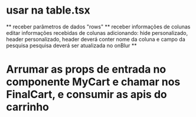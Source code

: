 # usar na table.tsx
  ** receber parâmetros de dados "rows" **
  receber informações de colunas
  editar informações recebidas de colunas
  adicionando: hide personalizado, header personalizado,
  header deverá conter nome da coluna e campo da pesquisa
  pesquisa deverá ser atualizada no onBlur **
  
# Arrumar as props de entrada no componente MyCart e chamar nos FinalCart, e consumir as apis do carrinho